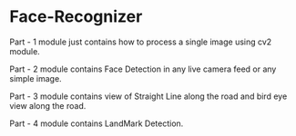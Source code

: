 # Face-Recognizer


Part - 1 module just contains how to process a single image using cv2 module.



Part - 2 module contains Face Detection in any live camera feed or any simple image.



Part - 3 module contains view of Straight Line along the road  and bird eye view along the road.



Part - 4 module contains LandMark Detection. 
